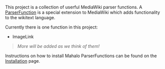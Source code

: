 This project is a collection of userful MediaWiki parser functions.  A [ParserFunction](http://www.mediawiki.org/wiki/ParserFunctions) is a special extension to MediaWiki which adds functionality to the wikitext language.

Currently there is one function in this project:
  * ImageLink
> _More will be added as we think of them!_

Instructions on how to install Mahalo ParserFunctions can be found on the [Installation](Installation.md) page.


